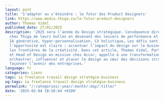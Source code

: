 ```yaml
---
layout: post
title: 'S’adapter ou s’éteindre : le futur des Product Designers'
link: https://www.media.thiga.co/le-futur-product-designers
author: Thomas Vidal
published_date: 27/01/2025
description: '2025 sera l’année du Design stratégique. Conséquence directe : les DesignPartner
  chez Thiga de leurs bulles en devenant des leviers de performance et d’innovation.
  IA générative, hyper-personnalisation, CX holistique… Les défis sont immenses, mais
  l’opportunité est claire : accentuer l’impact du design sur le business et repousser
  les frontières de la créativité. Dans cet article, Thomas Vidal, Partner chez Thiga
  et Head of Design en mission chez Accor, appelle à une transformation radicale :
  orchestrer, influencer et placer le design au cœur des décisions stratégiques pour
  façonner l’avenir des entreprises.'
language: fr
categories: Liens
tags: ia freelance travail design stratégie-business
og-tags: ia freelance travail design stratégie-business
permalink: "/:categories/:year/:month/:day/:title/"
date: '2025-02-04 18:58:44 +0100'
---
```

